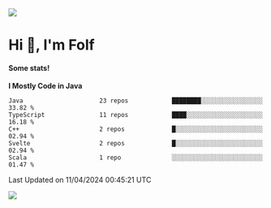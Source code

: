 <img src="https://komarev.com/ghpvc/?username=itsfolf"/>
<h1>Hi 👋, I'm Folf</h1>


#### Some stats!
<!--START_SECTION:waka-->
**I Mostly Code in Java** 

```text
Java                     23 repos            ████████░░░░░░░░░░░░░░░░░   33.82 % 
TypeScript               11 repos            ████░░░░░░░░░░░░░░░░░░░░░   16.18 % 
C++                      2 repos             █░░░░░░░░░░░░░░░░░░░░░░░░   02.94 % 
Svelte                   2 repos             █░░░░░░░░░░░░░░░░░░░░░░░░   02.94 % 
Scala                    1 repo              ░░░░░░░░░░░░░░░░░░░░░░░░░   01.47 % 
```




 Last Updated on 11/04/2024 00:45:21 UTC
<!--END_SECTION:waka-->
<a src="https://discord.com/users/1090088995976925305"><img src="https://lanyard-profile-readme.vercel.app/api/1090088995976925305"/></a></td> 
